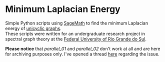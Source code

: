 # Minimum Laplacian Energy

Simple Python scripts using [SageMath](https://www.sagemath.org/) to find the minimum Laplacian energy of 
[unicyclic graphs](https://en.wikipedia.org/wiki/Pseudoforest#Definitions_and_structure).  
These scripts were written for an undergraduate research project in spectral graph theory at the [Federal University of 
Rio Grande do Sul](http://www.ufrgs.br/english/home).  

**Please notice** that _parallel_01_ and _parallel_02_ don't work at all and are here for archiving purposes only. I've 
opened a thread [here](https://ask.sagemath.org/question/57824/is-it-possible-for-the-spectrum-method-to-use-all-cpu-cores/)
regarding the issue.

